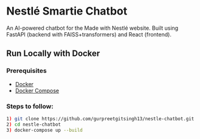 # Nestlé Smartie Chatbot

An AI-powered chatbot for the Made with Nestlé website. Built using FastAPI (backend with FAISS+transformers) and React (frontend).

##  Run Locally with Docker

### Prerequisites
- [Docker](https://www.docker.com/)
- [Docker Compose](https://docs.docker.com/compose/)

###  Steps to follow:

```bash
1) git clone https://github.com/gurpreetgitsingh13/nestle-chatbot.git
2) cd nestle-chatbot
3) docker-compose up --build
